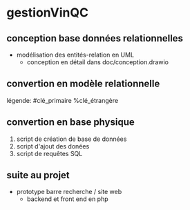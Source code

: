 # gestionVinQC

## conception base données relationnelles

- modélisation des entités-relation en UML
  - conception en détail dans doc/conception.drawio

## convertion en modèle relationnelle

légende: #clé_primaire %clé_étrangère

## convertion en base physique

1) script de création de base de données
2) script d'ajout des donées
3) script de requêtes SQL

## suite au projet

- prototype barre recherche / site web
  - backend et front end en php

